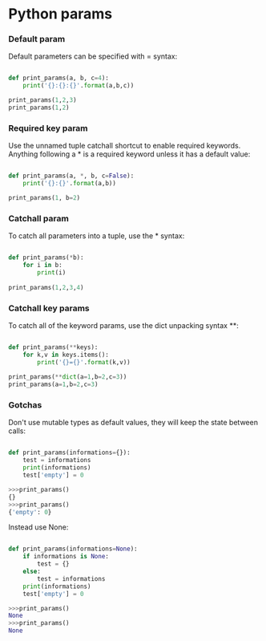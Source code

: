 # Python params #

### Default param ###
Default parameters can be specified with = syntax:
```python

def print_params(a, b, c=4):
    print('{}:{}:{}'.format(a,b,c))

print_params(1,2,3)
print_params(1,2)
```


### Required key param ###
Use the unnamed tuple catchall shortcut to enable required keywords.
Anything following a * is a required keyword unless it has a default value:
```python

def print_params(a, *, b, c=False):
    print('{}:{}'.format(a,b))

print_params(1, b=2)
```

    
### Catchall param ###
To catch all parameters into a tuple, use the * syntax:
```python

def print_params(*b):
    for i in b:
        print(i)
    
print_params(1,2,3,4)
```


### Catchall key params ###
To catch all of the keyword params, use the dict unpacking syntax **:
```python

def print_params(**keys):
    for k,v in keys.items():
        print('{}={}'.format(k,v))
    
print_params(**dict(a=1,b=2,c=3))
print_params(a=1,b=2,c=3)
```

### Gotchas ###
Don't use mutable types as default values, they will keep the state between calls:
```python

def print_params(informations={}):
    test = informations
    print(informations)
    test['empty'] = 0

>>>print_params()
{}
>>>print_params()
{'empty': 0} 
```

Instead use None:
```python

def print_params(informations=None):
    if informations is None:
        test = {}
    else:
        test = informations
    print(informations)
    test['empty'] = 0

>>>print_params()
None
>>>print_params()
None
```
